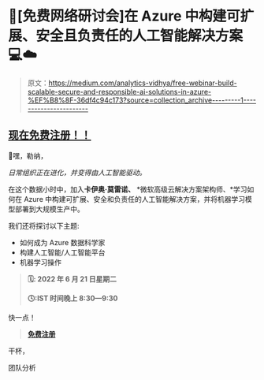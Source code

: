 # 📣[免费网络研讨会]在 Azure 中构建可扩展、安全且负责任的人工智能解决方案💻☁️

> 原文：<https://medium.com/analytics-vidhya/free-webinar-build-scalable-secure-and-responsible-ai-solutions-in-azure-%EF%B8%8F-36df4c94c173?source=collection_archive---------1----------------------->

## [**现在免费注册！！**](https://datahack.analyticsvidhya.com/contest/datahour-building-scalable-secure-and-responsible-ai-solutions-in-azure/?utm_source=newsletter&utm_medium=medium&utm_campaign=datahour)

👋嘿，勒纳，

*日常组织正在进化，并变得由人工智能驱动。*

在这个数据小时中，加入**卡伊奥·莫雷诺、** *微软高级云解决方案架构师、*学习如何在 Azure 中构建可扩展、安全和负责任的人工智能解决方案，并将机器学习模型部署到大规模生产中。

我们还将探讨以下主题:

*   如何成为 Azure 数据科学家
*   构建人工智能/人工智能平台
*   机器学习操作

> **🗓️: 2022 年 6 月 21 日星期二**
> 
> **🕓:IST 时间晚上 8:30—9:30**

快一点！

> [**免费注册**](https://datahack.analyticsvidhya.com/contest/datahour-building-scalable-secure-and-responsible-ai-solutions-in-azure/?utm_source=newsletter&utm_medium=medium&utm_campaign=datahour)

干杯，

团队分析